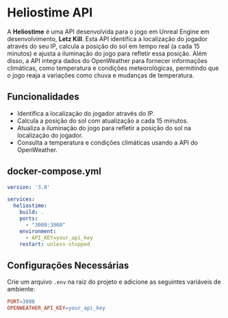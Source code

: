 # Heliostime API

A **Heliostime** é uma API desenvolvida para o jogo em Unreal Engine em desenvolvimento, **Letz Kill**. Esta API identifica a localização do jogador através do seu IP, calcula a posição do sol em tempo real (a cada 15 minutos) e ajusta a iluminação do jogo para refletir essa posição. Além disso, a API integra dados do OpenWeather para fornecer informações climáticas, como temperatura e condições meteorológicas, permitindo que o jogo reaja a variações como chuva e mudanças de temperatura.

## Funcionalidades

- Identifica a localização do jogador através do IP.
- Calcula a posição do sol com atualização a cada 15 minutos.
- Atualiza a iluminação do jogo para refletir a posição do sol na localização do jogador.
- Consulta a temperatura e condições climáticas usando a API do OpenWeather.

## docker-compose.yml

```yaml
version: '3.8'

services:
  heliostime:
    build: .
    ports:
      - "3000:3000"
    environment:
      - API_KEY=your_api_key
    restart: unless-stopped
```

## Configurações Necessárias

Crie um arquivo `.env` na raiz do projeto e adicione as seguintes variáveis de ambiente:

```makefile
PORT=3000
OPENWEATHER_API_KEY=your_api_key
```